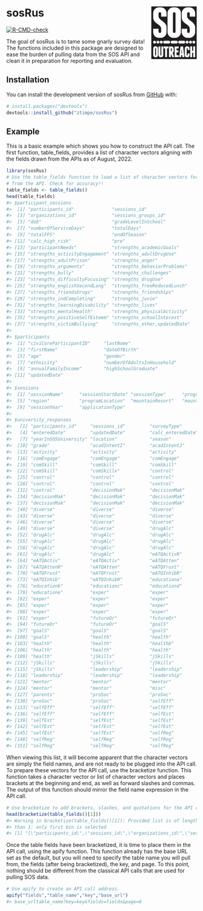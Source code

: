 
<!-- README.md is generated from README.Rmd. Please edit that file -->

# sosRus <a href="https://ztimpe.github.io/sosRus/"><img src="man/figures/logo.png" align="right" height="139" /></a>

<!-- badges: start -->

[![R-CMD-check](https://github.com/ztimpe/sosRus/actions/workflows/R-CMD-check.yaml/badge.svg)](https://github.com/ztimpe/sosRus/actions/workflows/R-CMD-check.yaml)
<!-- badges: end -->

The goal of sosRus is to tame some gnarly survey data! The functions
included in this package are designed to ease the burden of pulling data
from the SOS API and clean it in preparation for reporting and
evaluation.

## Installation

You can install the development version of sosRus from
[GitHub](https://github.com/) with:

``` r
# install.packages("devtools")
devtools::install_github("ztimpe/sosRus")
```

## Example

This is a basic example which shows you how to construct the API call.
The first function, table_fields, provides a list of character vectors
aligning with the fields drawn from the APIs as of August, 2022.

``` r
library(sosRus)
# Use the table_fields function to load a list of character vectors for pulling 
# from the API. Check for accuracy!!
table_fields <- table_fields()
head(table_fields)
#> $participant_sessions
#>  [1] "participants_id"              "sessions_id"                 
#>  [3] "organizations_id"             "sessions_groups_id"          
#>  [5] "dob"                          "gradeLevelInSchool"          
#>  [7] "numberOfServiceDays"          "totalDays"                   
#>  [9] "totalFFS"                     "endOfSeason"                 
#> [11] "calc_high_risk"               "pre"                         
#> [13] "participantNeeds"             "strengths_academicGoals"     
#> [15] "strengths_activityEngagement" "strengths_adultDrugUse"      
#> [17] "strengths_adultPrison"        "strengths_anger"             
#> [19] "strengths_arguments"          "strengths_behaviorProblems"  
#> [21] "strengths_bully"              "strengths_challenges"        
#> [23] "strengths_difficultyFocusing" "strengths_drugUse"           
#> [25] "strengths_englishSecondLang"  "strengths_freeReducedLunch"  
#> [27] "strengths_friendsDrugs"       "strengths_friendships"       
#> [29] "strengths_indCompleting"      "strengths_juvie"             
#> [31] "strengths_learningDisability" "strengths_lives"             
#> [33] "strengths_mentalHealth"       "strengths_physicalActivity"  
#> [35] "strengths_positiveSelfEsteem" "strengths_schoolInterest"    
#> [37] "strengths_victimBullying"     "strengths_other,updatedDate" 
#> 
#> $participants
#>  [1] "civiCoreParticipantID"     "lastName"                 
#>  [3] "firstName"                 "dateOfBirth"              
#>  [5] "age"                       "gender"                   
#>  [7] "ethnicity"                 "numberOfAdultsInHousehold"
#>  [9] "annualFamilyIncome"        "highSchoolGraduate"       
#> [11] "updatedDate"              
#> 
#> $sessions
#>  [1] "sessionName"      "sessionStartDate" "sessionType"      "programType"     
#>  [5] "region"           "programLocation"  "mountainResort"   "mountainResort"  
#>  [9] "sessionYear"      "applicationType" 
#> 
#> $university_responses
#>   [1] "participants_id"     "sessions_id"         "surveyType"         
#>   [4] "enteredDate"         "updatedDate"         "calc_enteredDate"   
#>   [7] "yearInSOSUniversity" "location"            "season"             
#>  [10] "grade"               "acadIntentI"         "acadIntentJ"        
#>  [13] "activity"            "activity"            "activity"           
#>  [16] "comEngage"           "comEngage"           "comEngage"          
#>  [19] "comSkill"            "comSkill"            "comSkill"           
#>  [22] "comSkill"            "comSkillx"           "control"            
#>  [25] "control"             "control"             "control"            
#>  [28] "control"             "control"             "control"            
#>  [31] "control"             "decisionMak"         "decisionMak"        
#>  [34] "decisionMak"         "decisionMak"         "decisionMak"        
#>  [37] "decisionMak"         "decisionMak"         "decisionMak"        
#>  [40] "diverse"             "diverse"             "diverse"            
#>  [43] "diverse"             "diverse"             "diverse"            
#>  [46] "diverse"             "diverse"             "diverse"            
#>  [49] "diverse"             "diverse"             "drugAlc"            
#>  [52] "drugAlc"             "drugAlc"             "drugAlc"            
#>  [55] "drugAlc"             "drugAlc"             "drugAlc"            
#>  [58] "drugAlc"             "drugAlc"             "drugAlc"            
#>  [61] "drugAlc"             "drugAlc"             "eATQActivR"         
#>  [64] "eATQActiv"           "eATQActiv"           "eATQAtten"          
#>  [67] "eATQAttenR"          "eATQAtten"           "eATQFrust"          
#>  [70] "eATQFrust"           "eATQFrust"           "eATQInhibR"         
#>  [73] "eATQInhib"           "eATQInhibR"          "educationa"         
#>  [76] "educationb"          "educationc"          "educationd"         
#>  [79] "educatione"          "exper"               "exper"              
#>  [82] "exper"               "exper"               "exper"              
#>  [85] "exper"               "exper"               "exper"              
#>  [88] "exper"               "exper"               "exper"              
#>  [91] "exper"               "futureOr"            "futureOr"           
#>  [94] "futureOr"            "futureOr"            "goalS"              
#>  [97] "goalS"               "goalS"               "goalS"              
#> [100] "goalS"               "health"              "health"             
#> [103] "health"              "health"              "healthb"            
#> [106] "health"              "health"              "health"             
#> [109] "health"              "jSkills"             "jSkills"            
#> [112] "jSkills"             "jSkills"             "jSkills"            
#> [115] "jSkills"             "leadership"          "leadership"         
#> [118] "leadership"          "leadership"          "leadership"         
#> [121] "mentor"              "mentor"              "mentor"             
#> [124] "mentor"              "mentor"              "misc"               
#> [127] "parents"             "proSoc"              "proSoc"             
#> [130] "proSoc"              "proSoc"              "selfEff"            
#> [133] "selfEff"             "selfEff"             "selfEff"            
#> [136] "selfEff"             "selfEff"             "selfEst"            
#> [139] "selfEst"             "selfEst"             "selfEst"            
#> [142] "selfEst"             "selfEst"             "selfEst"            
#> [145] "selfEst"             "selfEst"             "selfReg"            
#> [148] "selfReg"             "selfReg"             "selfReg"            
#> [151] "selfReg"             "selfReg"             "selfReg"
```

When viewing this list, it will become apparent that the character
vectors are simply the field names, and are not ready to be plugged into
the API call. To prepare these vectors for the API call, use the
bracketize function. This function takes a character vector or list of
character vectors and places brackets at the beginning and end, as well
as forward slashes and commas. The output of this function should mirror
the field name expression in the API call.

``` r
# Use bracketize to add brackets, slashes, and quotations for the API call
head(bracketize(table_fields()[1]))
#> Warning in bracketize(table_fields()[1]): Provided list is of length greater
#> than 1: only first bin is selected
#> [1] "[\"participants_id\",\"sessions_id\",\"organizations_id\",\"sessions_groups_id\",\"dob\",\"gradeLevelInSchool\",\"numberOfServiceDays\",\"totalDays\",\"totalFFS\",\"endOfSeason\",\"calc_high_risk\",\"pre\",\"participantNeeds\",\"strengths_academicGoals\",\"strengths_activityEngagement\",\"strengths_adultDrugUse\",\"strengths_adultPrison\",\"strengths_anger\",\"strengths_arguments\",\"strengths_behaviorProblems\",\"strengths_bully\",\"strengths_challenges\",\"strengths_difficultyFocusing\",\"strengths_drugUse\",\"strengths_englishSecondLang\",\"strengths_freeReducedLunch\",\"strengths_friendsDrugs\",\"strengths_friendships\",\"strengths_indCompleting\",\"strengths_juvie\",\"strengths_learningDisability\",\"strengths_lives\",\"strengths_mentalHealth\",\"strengths_physicalActivity\",\"strengths_positiveSelfEsteem\",\"strengths_schoolInterest\",\"strengths_victimBullying\",\"strengths_other,updatedDate\"]"
```

Once the table fields have been bracketized, it is time to place them in
the API call, using the apify function. This function already has the
base URL set as the default, but you will need to specify the table name
you will pull from, the fields (after being bracketized), the key, and
page. To this point, nothing should be different from the classical API
calls that are used for pulling SOS data.

``` r
# Use apify to create an API call address. 
apify("fields","table_name","key","base_url")
#> base_urltable_name?key=key&fields=fields&page=0
```
